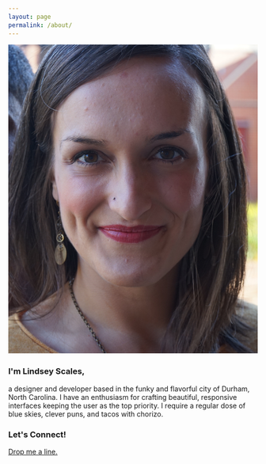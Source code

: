 ```yaml
---
layout: page
permalink: /about/
---
```


<div class="grid">
  <div class="grid__block grid__block--2">
    <img src="/images/LindseyScales.jpg" alt="Lindsey Scales" />
  </div>
  <div class="grid__block grid__block--2">
    <h3>I'm Lindsey Scales,</h3>
    <p>a designer and developer based in the funky and flavorful city of Durham, North Carolina. I have an enthusiasm for crafting beautiful, responsive interfaces keeping the user as the top priority. I require a regular dose of blue skies, clever puns, and tacos with chorizo.</p>
    <h3>Let's Connect!</h3>
    <a href="mailto:lindseyscales3@gmail.com">Drop me a line.</a>
  </div>
</div>